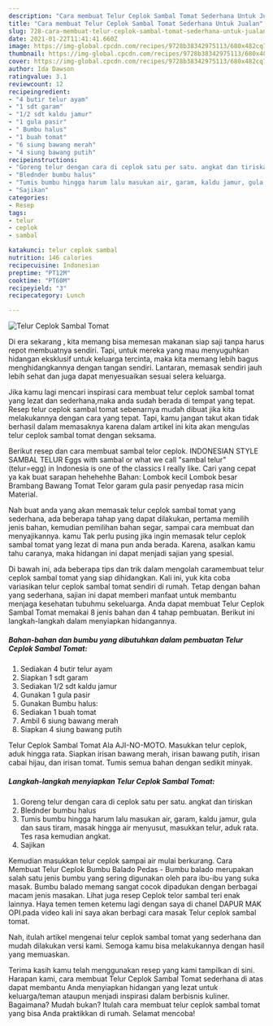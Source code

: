 ```yaml
---
description: "Cara membuat Telur Ceplok Sambal Tomat Sederhana Untuk Jualan"
title: "Cara membuat Telur Ceplok Sambal Tomat Sederhana Untuk Jualan"
slug: 728-cara-membuat-telur-ceplok-sambal-tomat-sederhana-untuk-jualan
date: 2021-01-22T11:41:41.660Z
image: https://img-global.cpcdn.com/recipes/9728b38342975113/680x482cq70/telur-ceplok-sambal-tomat-foto-resep-utama.jpg
thumbnail: https://img-global.cpcdn.com/recipes/9728b38342975113/680x482cq70/telur-ceplok-sambal-tomat-foto-resep-utama.jpg
cover: https://img-global.cpcdn.com/recipes/9728b38342975113/680x482cq70/telur-ceplok-sambal-tomat-foto-resep-utama.jpg
author: Ida Dawson
ratingvalue: 3.1
reviewcount: 12
recipeingredient:
- "4 butir telur ayam"
- "1 sdt garam"
- "1/2 sdt kaldu jamur"
- "1 gula pasir"
- " Bumbu halus"
- "1 buah tomat"
- "6 siung bawang merah"
- "4 siung bawang putih"
recipeinstructions:
- "Goreng telur dengan cara di ceplok satu per satu. angkat dan tiriskan"
- "Blednder bumbu halus"
- "Tumis bumbu hingga harum lalu masukan air, garam, kaldu jamur, gula dan saus tiram, masak hingga air menyusut, masukkan telur, aduk rata. Tes rasa kemudian angkat."
- "Sajikan"
categories:
- Resep
tags:
- telur
- ceplok
- sambal

katakunci: telur ceplok sambal 
nutrition: 146 calories
recipecuisine: Indonesian
preptime: "PT12M"
cooktime: "PT60M"
recipeyield: "3"
recipecategory: Lunch

---
```



![Telur Ceplok Sambal Tomat](https://img-global.cpcdn.com/recipes/9728b38342975113/680x482cq70/telur-ceplok-sambal-tomat-foto-resep-utama.jpg)

Di era  sekarang , kita memang bisa memesan makanan siap saji tanpa harus repot membuatnya sendiri. Tapi, untuk mereka yang mau menyuguhkan hidangan eksklusif untuk keluarga tercinta, maka kita memang lebih bagus menghidangkannya dengan tangan sendiri. Lantaran, memasak sendiri jauh lebih sehat dan juga dapat menyesuaikan sesuai selera keluarga.

Jika kamu lagi mencari inspirasi cara membuat telur ceplok sambal tomat yang lezat dan sederhana,maka anda sudah berada di tempat yang tepat. Resep telur ceplok sambal tomat  sebenarnya mudah dibuat jika kita melakukannya dengan cara yang tepat. Tapi, kamu jangan takut akan tidak berhasil dalam memasaknya 
karena dalam artikel ini kita akan mengulas telur ceplok sambal tomat dengan seksama.  

Berikut resep dan cara membuat sambal telor ceplok. INDONESIAN STYLE SAMBAL TELUR Eggs with sambal or what we call &#34;sambal telur&#34; (telur=egg) in Indonesia is one of the classics I really like. Cari yang cepat ya kak buat sarapan hehehehhe Bahan: Lombok kecil Lombok besar Brambang Bawang Tomat Telor garam gula pasir penyedap rasa micin Material.

Nah buat anda yang akan memasak telur ceplok sambal tomat yang sederhana, ada beberapa tahap yang dapat dilakukan, pertama memilih jenis bahan, kemudian pemilihan bahan segar, sampai cara membuat dan menyajikannya. kamu Tak perlu pusing jika ingin memasak telur ceplok sambal tomat yang lezat di mana pun anda berada. Karena, asalkan kamu  tahu caranya, maka hidangan ini dapat menjadi sajian yang spesial.

Di bawah ini, ada beberapa tips dan trik dalam mengolah caramembuat telur ceplok sambal tomat yang siap dihidangkan. Kali ini, yuk kita coba variasikan telur ceplok sambal tomat sendiri di rumah. Tetap dengan bahan yang sederhana, sajian ini dapat memberi manfaat untuk membantu menjaga kesehatan tubuhmu sekeluarga. Anda dapat membuat Telur Ceplok Sambal Tomat memakai 8 jenis bahan dan 4 tahap pembuatan. Berikut ini langkah-langkah dalam menyiapkan hidangannya.

<!--inarticleads1-->

##### Bahan-bahan dan bumbu yang dibutuhkan dalam pembuatan Telur Ceplok Sambal Tomat:

1. Sediakan 4 butir telur ayam
1. Siapkan 1 sdt garam
1. Sediakan 1/2 sdt kaldu jamur
1. Gunakan 1 gula pasir
1. Gunakan  Bumbu halus:
1. Sediakan 1 buah tomat
1. Ambil 6 siung bawang merah
1. Siapkan 4 siung bawang putih


Telur Ceplok Sambal Tomat Ala AJI-NO-MOTO. Masukkan telur ceplok, aduk hingga rata. Siapkan irisan bawang merah, irisan bawang putih, irisan cabai hijau, dan irisan tomat. Tumis semua bahan dengan sedikit minyak. 

<!--inarticleads2-->

##### Langkah-langkah menyiapkan Telur Ceplok Sambal Tomat:

1. Goreng telur dengan cara di ceplok satu per satu. angkat dan tiriskan
1. Blednder bumbu halus
1. Tumis bumbu hingga harum lalu masukan air, garam, kaldu jamur, gula dan saus tiram, masak hingga air menyusut, masukkan telur, aduk rata. Tes rasa kemudian angkat.
1. Sajikan


Kemudian masukkan telur ceplok sampai air mulai berkurang. Cara Membuat Telur Ceplok Bumbu Balado Pedas - Bumbu balado merupakan salah satu jenis bumbu yang sering digunakan oleh para ibu-ibu yang suka masak. Bumbu balado memang sangat cocok dipadukan dengan berbagai macam jenis masakan. Lihat juga resep Ceplok telor sambal teri enak lainnya. Haya temen temen ketemu lagi dengan saya di chanel DAPUR MAK OPI.pada video kali ini saya akan berbagi cara masak Telur ceplok sambal tomat. 

Nah, itulah artikel mengenai  telur ceplok sambal tomat  yang sederhana dan mudah dilakukan versi kami. Semoga kamu bisa melakukannya dengan hasil yang memuaskan. 

Terima kasih kamu telah menggunakan resep yang kami tampilkan di sini. Harapan kami, cara membuat  Telur Ceplok Sambal Tomat sederhana di atas dapat membantu Anda menyiapkan hidangan yang lezat untuk keluarga/teman ataupun menjadi inspirasi dalam berbisnis kuliner. Bagaimana? Mudah bukan? Itulah cara membuat telur ceplok sambal tomat yang bisa Anda praktikkan di rumah. Selamat mencoba!

